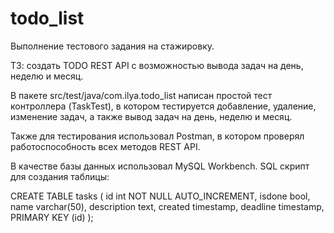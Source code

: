 # todo_list

Выполнение тестового задания на стажировку. 

ТЗ: создать TODO REST API с возможностью вывода задач на день, неделю и месяц.

В пакете src/test/java/com.ilya.todo_list написан простой тест контроллера (TaskTest), в котором тестируется добавление, удаление,
изменение задач, а также вывод задач на день, неделю и месяц.

Также для тестирования использовал Postman, в котором проверял работоспособность всех методов REST API.

В качестве базы данных использовал MySQL Workbench. SQL cкрипт для создания таблицы:

CREATE TABLE tasks (
id int NOT NULL AUTO_INCREMENT,
isdone bool,
name varchar(50),
description text,
created timestamp,
deadline timestamp,
PRIMARY KEY (id)
);

